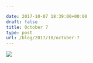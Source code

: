 ```yaml
---

date: 2017-10-07 18:39:00+00:00
draft: false
title: October 7
type: post
url: /blog/2017/10/october-7
---
```




  
   ![](/images/2017-10-07-201710october-7/IMG_2401.jpg)

  


